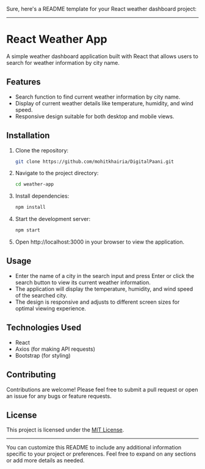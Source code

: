Sure, here's a README template for your React weather dashboard project:

---

# React Weather App

A simple weather dashboard application built with React that allows users to search for weather information by city name.

## Features

- Search function to find current weather information by city name.
- Display of current weather details like temperature, humidity, and wind speed.
- Responsive design suitable for both desktop and mobile views.

## Installation

1. Clone the repository:

    ```bash
    git clone https://github.com/mohitkhairia/DigitalPaani.git
    ```

2. Navigate to the project directory:

    ```bash
    cd weather-app
    ```

3. Install dependencies:

    ```bash
    npm install
    ```

4. Start the development server:

    ```bash
    npm start
    ```

5. Open http://localhost:3000 in your browser to view the application.

## Usage

- Enter the name of a city in the search input and press Enter or click the search button to view its current weather information.
- The application will display the temperature, humidity, and wind speed of the searched city.
- The design is responsive and adjusts to different screen sizes for optimal viewing experience.

## Technologies Used

- React
- Axios (for making API requests)
- Bootstrap (for styling)

## Contributing

Contributions are welcome! Please feel free to submit a pull request or open an issue for any bugs or feature requests.

## License

This project is licensed under the [MIT License](LICENSE).

---

You can customize this README to include any additional information specific to your project or preferences. Feel free to expand on any sections or add more details as needed.

